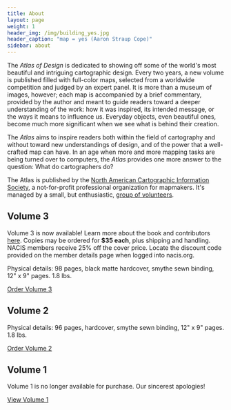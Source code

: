 ```yaml
---
title: About
layout: page
weight: 1
header_img: /img/building_yes.jpg
header_caption: "map = yes (Aaron Straup Cope)"
sidebar: about
---
```


The <em>Atlas of Design</em> is dedicated to showing off some of the world's most beautiful and intriguing cartographic design. Every two years, a new volume is published filled with full-color maps, selected from a worldwide competition and judged by an expert panel. It is more than a museum of images, however; each map is accompanied by a brief commentary, provided by the author and meant to guide readers toward a deeper understanding of the work: how it was inspired, its intended message, or the ways it means to influence us. Everyday objects, even beautiful ones, become much more significant when we see what is behind their creation.

The <em>Atlas</em> aims to inspire readers both within the field of cartography and without toward new understandings of design, and of the power that a well-crafted map can have. In an age when more and more mapping tasks are being turned over to computers, the <em>Atlas</em> provides one more answer to the question: What do cartographers do?

The Atlas is published by the <a href="http://nacis.org">North American Cartographic Information Society</a>, a not-for-profit professional organization for mapmakers. It's managed by a small, but enthusiastic, <a title="Staff" href="http://atlasofdesign.org/staff/">group of volunteers</a>.

## Volume 3

Volume 3 is now available! Learn more about the book and contributors [here](/2016/10/16/v3-pre-release/). Copies may be ordered for <strong>$35 each</strong>, plus shipping and handling. NACIS members receive 25% off the cover price. Locate the discount code provided on the member details page when logged into nacis.org.

Physical details: 98 pages, black matte hardcover, smythe sewn binding, 12" x 9" pages. 1.8 lbs.

<a class="button button-blue" href="http://atlasofdesign.bigcartel.com/product/atlas-of-design-volume-3" target="_blank">Order Volume 3</a>

## Volume 2

Physical details: 96 pages, hardcover, smythe sewn binding, 12" x 9" pages. 1.8 lbs.

<a class="button button-blue" href="http://atlasofdesign.bigcartel.com/product/atlas-of-design-volume-2" target="_blank">Order Volume 2</a>

## Volume 1

Volume 1 is no longer available for purchase. Our sincerest apologies!

<a class="button" href="http://atlasofdesign.org/one">View Volume 1</a>